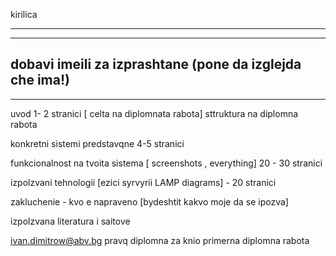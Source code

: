 kirilica 

----------
----------
dobavi imeili za izprashtane (pone da izglejda che ima!)
----------
----------

uvod 1- 2 stranici [ celta na diplomnata rabota] sttruktura na diplomna rabota

konkretni sistemi predstavqne 4-5 stranici

funkcionalnost na tvoita sistema [ screenshots , everything] 20 - 30 stranici

izpolzvani tehnologii [ezici syrvyrii LAMP diagrams] - 20 stranici

zakluchenie - kvo e napraveno [bydeshtit
 kakvo moje da se ipozva]


izpolzvana literatura i saitove


ivan.dimitrow@abv.bg pravq diplomna za knio primerna diplomna rabota
